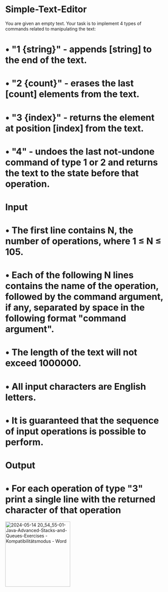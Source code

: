 # Simple-Text-Editor

You are given an empty text. Your task is to implement 4 types of commands related to manipulating the text:
# •	"1 {string}" - appends [string] to the end of the text.
# •	"2 {count}" - erases the last [count] elements from the text.
# •	"3 {index}" - returns the element at position [index] from the text.
# •	"4" - undoes the last not-undone command of type 1 or 2 and returns the text to the state before that operation.

# Input
# •	The first line contains N, the number of operations, where 1 ≤ N ≤ 105.
# •	Each of the following N lines contains the name of the operation, followed by the command argument, if any, separated by space in the following format "command argument". 
# •	The length of the text will not exceed 1000000.
# •	All input characters are English letters.
# •	It is guaranteed that the sequence of input operations is possible to perform.

# Output
# •	For each operation of type "3" print a single line with the returned character of that operation

<img width="205" alt="2024-05-14 20_54_55-01-Java-Advanced-Stacks-and-Queues-Exercises  -  Kompatibilitätsmodus - Word" src="https://github.com/svetlanasieber/Simple-Text-Editor/assets/135451084/5f8111fb-71c3-4670-81cc-9d5735bd30ad">
